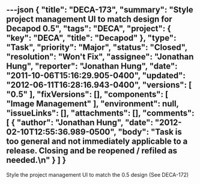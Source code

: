---json
{
  "title": "DECA-173",
  "summary": "Style project management UI to match design for Decapod 0.5",
  "tags": "DECA",
  "project": {
    "key": "DECA",
    "title": "Decapod"
  },
  "type": "Task",
  "priority": "Major",
  "status": "Closed",
  "resolution": "Won't Fix",
  "assignee": "Jonathan Hung",
  "reporter": "Jonathan Hung",
  "date": "2011-10-06T15:16:29.905-0400",
  "updated": "2012-06-11T16:28:16.943-0400",
  "versions": [
    "0.5"
  ],
  "fixVersions": [],
  "components": [
    "Image Management"
  ],
  "environment": null,
  "issueLinks": [],
  "attachments": [],
  "comments": [
    {
      "author": "Jonathan Hung",
      "date": "2012-02-10T12:55:36.989-0500",
      "body": "Task is too general and not immediately applicable to a release. Closing and be reopened / refiled as needed.\n"
    }
  ]
}
---
Style the project management UI to match the 0.5 design (See DECA-172)

        